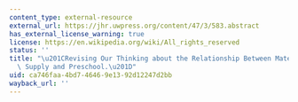 ```yaml
---
content_type: external-resource
external_url: https://jhr.uwpress.org/content/47/3/583.abstract
has_external_license_warning: true
license: https://en.wikipedia.org/wiki/All_rights_reserved
status: ''
title: "\u201CRevising Our Thinking about the Relationship Between Maternal Labor\
  \ Supply and Preschool.\u201D"
uid: ca746faa-4bd7-4646-9e13-92d12247d2bb
wayback_url: ''
---
```

